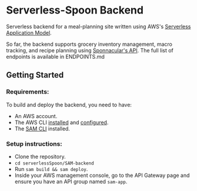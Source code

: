 # Serverless-Spoon Backend


Serverless backend for a meal-planning site written using AWS's [Serverless Application Model](https://aws.amazon.com/serverless/sam/). 

So far, the backend supports grocery inventory management, macro tracking, and recipe planning using [Sponnacular's API](https://spoonacular.com/food-api). The full list of  endpoints is available in ENDPOINTS.md

## Getting Started

### Requirements: 

To build and deploy the backend, you need to have:

- An AWS account. 
- The AWS CLI [installed](https://docs.aws.amazon.com/cli/latest/userguide/install-cliv1.html) and [configured](https://docs.aws.amazon.com/cli/latest/userguide/cli-chap-configure.html). 
- The [SAM CLI](https://docs.aws.amazon.com/serverless-application-model/latest/developerguide/serverless-sam-cli-install.html) installed.

### Setup instructions: 


- Clone the repository.  
- `cd serverlessSpoon/SAM-backend`
- Run `sam build && sam deploy`.
- Inside your AWS management console, go to the API Gateway page and ensure you have an API group named `sam-app`.

